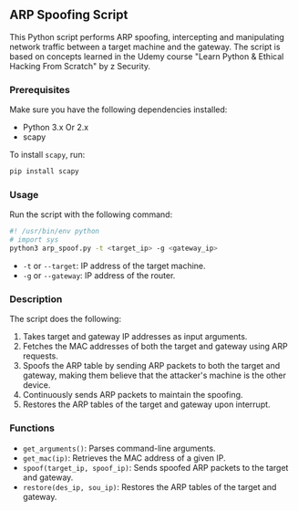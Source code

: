 ## ARP Spoofing Script

This Python script performs ARP spoofing, intercepting and manipulating network traffic between a target machine and the gateway. The script is based on concepts learned in the Udemy course "Learn Python & Ethical Hacking From Scratch" by z Security.

### Prerequisites

Make sure you have the following dependencies installed:
- Python 3.x Or 2.x
- scapy

To install `scapy`, run:
```bash
pip install scapy
```

### Usage

Run the script with the following command:
```bash
#! /usr/bin/env python
# import sys
python3 arp_spoof.py -t <target_ip> -g <gateway_ip>
```
- `-t` or `--target`: IP address of the target machine.
- `-g` or `--gateway`: IP address of the router.

### Description

The script does the following:
1. Takes target and gateway IP addresses as input arguments.
2. Fetches the MAC addresses of both the target and gateway using ARP requests.
3. Spoofs the ARP table by sending ARP packets to both the target and gateway, making them believe that the attacker's machine is the other device.
4. Continuously sends ARP packets to maintain the spoofing.
5. Restores the ARP tables of the target and gateway upon interrupt.

### Functions

- `get_arguments()`: Parses command-line arguments.
- `get_mac(ip)`: Retrieves the MAC address of a given IP.
- `spoof(target_ip, spoof_ip)`: Sends spoofed ARP packets to the target and gateway.
- `restore(des_ip, sou_ip)`: Restores the ARP tables of the target and gateway.
